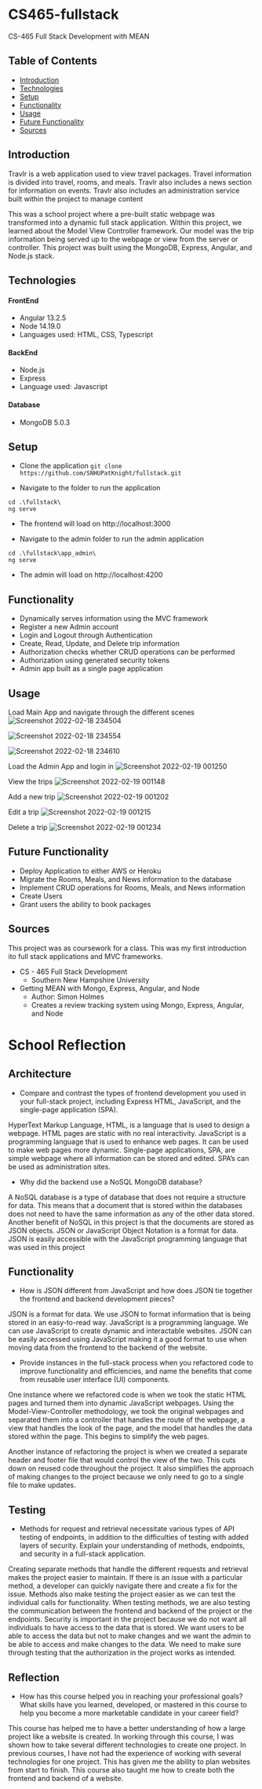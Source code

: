 # CS465-fullstack
CS-465 Full Stack Development with MEAN

## Table of Contents
* [Introduction](#Introduction)
* [Technologies](#Technologies)
* [Setup](#Setup)
* [Functionality](#Functionality)
* [Usage](#Usage)
* [Future Functionality](#Future-Functionality)
* [Sources](#Sources)

## Introduction
Travlr is a web application used to view travel packages. Travel information is divided into travel, rooms, and meals. Travlr also includes a news section for information on events. Travlr also includes an administration service built within the project to manage content

This was a school project where a pre-built static webpage was transformed into a dynamic full stack application. Within this project, we learned about the Model View Controller framework. Our model was the trip information being served up to the webpage or view from the server or controller. This project was built using the MongoDB, Express, Angular, and Node.js stack.

## Technologies
#### FrontEnd
* Angular 13.2.5
* Node 14.19.0
* Languages used: HTML, CSS, Typescript
#### BackEnd
* Node.js
* Express
* Language used: Javascript
#### Database
* MongoDB 5.0.3

## Setup 
* Clone the application
`git clone https://github.com/SNHUPatKnight/fullstack.git`

* Navigate to the folder to run the application
```
cd .\fullstack\
ng serve
```
* The frontend will load on http://localhost:3000

* Navigate to the admin folder to run the admin application
```
cd .\fullstack\app_admin\
ng serve
```
* The admin will load on http://localhost:4200

## Functionality
* Dynamically serves information using the MVC framework
* Register a new Admin account
* Login and Logout through Authentication
* Create, Read, Update, and Delete trip information
* Authorization checks whether CRUD operations can be performed
* Authorization  using generated security tokens
* Admin app built as a single page application

## Usage
Load Main App and navigate through the different scenes
![Screenshot 2022-02-18 234504](https://user-images.githubusercontent.com/82788581/154787251-f65b88dc-d248-4600-be26-3eed7b5feffc.png)

![Screenshot 2022-02-18 234554](https://user-images.githubusercontent.com/82788581/154787255-25002c38-e23a-4ad0-b801-20c6540a472e.png)

![Screenshot 2022-02-18 234610](https://user-images.githubusercontent.com/82788581/154787258-569c8db7-a82a-407c-8c92-17e55483c44a.png)

Load the Admin App and login in
![Screenshot 2022-02-19 001250](https://user-images.githubusercontent.com/82788581/154787278-29101e98-df2c-4f1b-8552-42d7e0dd82f6.png)

View the trips
![Screenshot 2022-02-19 001148](https://user-images.githubusercontent.com/82788581/154787287-31450a6c-1ad3-4157-81e8-9a83c2d1fcdd.png)

Add a new trip
![Screenshot 2022-02-19 001202](https://user-images.githubusercontent.com/82788581/154787292-c32f6bd5-3835-4a37-bf98-79f7eeaca36d.png)

Edit a trip
![Screenshot 2022-02-19 001215](https://user-images.githubusercontent.com/82788581/154787296-06206b57-8d0f-4ec2-b159-47c753a14416.png)

Delete a trip
![Screenshot 2022-02-19 001234](https://user-images.githubusercontent.com/82788581/154787303-c43613dc-5b8f-4881-af3b-978f61cee1e8.png)

## Future Functionality
* Deploy Application to either AWS or Heroku
* Migrate the Rooms, Meals, and News information to the database
* Implement CRUD operations for Rooms, Meals, and News information
* Create Users
* Grant users the ability to book packages

## Sources
This project was as coursework for a class. This was my first introduction ito full stack applications and MVC frameworks. 
* CS - 465 Full Stack Development
     * Southern New Hampshire University
* Getting MEAN with Mongo, Express, Angular, and Node
     * Author: Simon Holmes 
     * Creates a review tracking system using Mongo, Express, Angular, and Node


# School Reflection
## Architecture
* Compare and contrast the types of frontend development you used in your full-stack project, including Express HTML, JavaScript, and the single-page application (SPA).

HyperText Markup Language, HTML, is a language that is used to design a webpage. HTML pages are static with no real interactivity. JavaScript is a programming language that is used to enhance web pages. It can be used to make web pages more dynamic. Single-page applications, SPA, are simple webpage where all information can be stored and edited. SPA’s can be used as administration sites.

* Why did the backend use a NoSQL MongoDB database?

A NoSQL database is a type of database that does not require a structure for data. This means that a document that is stored within the databases does not need to have the same information as any of the other data stored. Another benefit of NoSQL in this project is that the documents are stored as JSON objects. JSON or JavaScript Object Notation is a format for data. JSON is easily accessible with the JavaScript programming language that was used in this project

## Functionality

* How is JSON different from JavaScript and how does JSON tie together the frontend and backend development pieces?

JSON is a format for data. We use JSON to format information that is being stored in an easy-to-read way. JavaScript is a programming language. We can use JavaScript to create dynamic and interactable websites. JSON can be easily accessed using JavaScript making it a good format to use when moving data from the frontend to the backend of the website.

* Provide instances in the full-stack process when you refactored code to improve functionality and efficiencies, and name the benefits that come from reusable user interface (UI) components.

One instance where we refactored code is when we took the static HTML pages and turned them into dynamic JavaScript webpages. Using the Model-View-Controller methodology, we took the original webpages and separated them into a controller that handles the route of the webpage, a view that handles the look of the page, and the model that handles the data stored within the page. This begins to simplify the web pages.

Another instance of refactoring the project is when we created a separate header and footer file that would control the view of the two. This cuts down on reused code throughout the project. It also simplifies the approach of making changes to the project because we only need to go to a single file to make updates.

## Testing

* Methods for request and retrieval necessitate various types of API testing of endpoints, in addition to the difficulties of testing with added layers of security. Explain your understanding of methods, endpoints, and security in a full-stack application.

Creating separate methods that handle the different requests and retrieval makes the project easier to maintain. If there is an issue with a particular method, a developer can quickly navigate there and create a fix for the issue. Methods also make testing the project easier as we can test the individual calls for functionality. When testing methods, we are also testing the communication between the frontend and backend of the project or the endpoints. Security is important in the project because we do not want all individuals to have access to the data that is stored. We want users to be able to access the data but not to make changes and we want the admin to be able to access and make changes to the data. We need to make sure through testing that the authorization in the project works as intended.

## Reflection

* How has this course helped you in reaching your professional goals? What skills have you learned, developed, or mastered in this course to help you become a more marketable candidate in your career field?

This course has helped me to have a better understanding of how a large project like a website is created. In working through this course, I was shown how to take several different technologies to create one project. In previous courses, I have not had the experience of working with several technologies for one project. This has given me the ability to plan websites from start to finish. This course also taught me how to create both the frontend and backend of a website.

